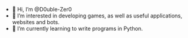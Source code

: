 - 👋 Hi, I’m @D0uble-Zer0
- 👀 I’m interested in developing games, as well as useful applications, websites and bots.
- 🌱 I’m currently learning to write programs in Python.

<!---
D0uble-Zer0/D0uble-Zer0 is a ✨ special ✨ repository because its `README.md` (this file) appears on your GitHub profile.
You can click the Preview link to take a look at your changes.
--->
